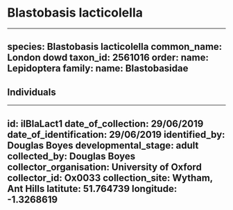 # Blastobasis lacticolella

---
species: Blastobasis lacticolella
common_name: London dowd
taxon_id: 2561016
order:
  name: Lepidoptera
family:
  name: Blastobasidae
---

## Individuals

---
id: ilBlaLact1
date_of_collection: 29/06/2019
date_of_identification: 29/06/2019
identified_by: Douglas Boyes
developmental_stage: adult
collected_by: Douglas Boyes
collector_organisation: University of Oxford
collector_id: Ox0033
collection_site: Wytham, Ant Hills
latitute: 51.764739
longitude: -1.3268619
---
